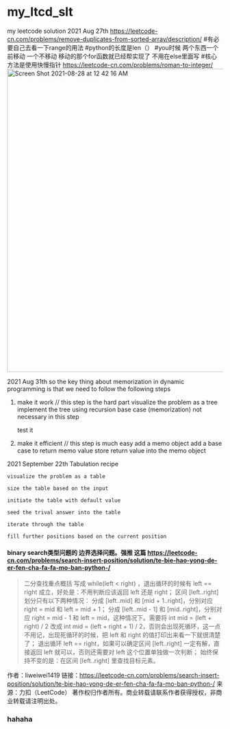 # my_ltcd_slt
my leetcode solution
2021 Aug 27th
https://leetcode-cn.com/problems/remove-duplicates-from-sorted-array/description/
#有必要自己去看一下range的用法
#python的长度是len（）
#you时候 两个东西一个前移动 一个不移动 移动的那个for函数就已经帮实现了 不用在else里面写
#核心方法是使用快慢指针
https://leetcode-cn.com/problems/roman-to-integer/
<img width="707" alt="Screen Shot 2021-08-28 at 12 42 16 AM" src="https://user-images.githubusercontent.com/66234261/131160845-44d8f836-f89e-475c-8a9c-ef03d2dac1db.png">

2021 Aug 31th
so the key thing about memorization in dynamic programming is that we need to follow the following steps 
1. make it work  // this step is the hard part
   visualize the problem as a tree 
   implement the tree using recursion
       base case
       (memorization) not necessary in this step

   test it
 
 2. make it efficient // this step is much easy 
   add a memo object
   add a base case to return memo value
   store return value into the memo object

2021 September 22th
  Tabulation recipe
  
    visualize the problem as a table
    
    size the table based on the input
    
    initiate the table with default value
    
    seed the trival answer into the table
    
    iterate through the table
    
    fill further positions based on the current position
    
#### binary search类型问题的 边界选择问题。强推 这篇 https://leetcode-cn.com/problems/search-insert-position/solution/te-bie-hao-yong-de-er-fen-cha-fa-fa-mo-ban-python-/

> 二分查找重点概括
写成 while(left < right) ，退出循环的时候有 left == right 成立，好处是：不用判断应该返回 left 还是 right；
区间 [left..right] 划分只有以下两种情况：
分成 [left..mid] 和 [mid + 1..right]，分别对应 right = mid 和 left = mid + 1；
分成 [left..mid - 1] 和 [mid..right]，分别对应 right = mid - 1 和 left = mid，这种情况下。需要将 int mid = (left + right) / 2 改成 int mid = (left + right + 1) / 2，否则会出现死循环，这一点不用记，出现死循环的时候，把 left 和 right 的值打印出来看一下就很清楚了；
退出循环 left == right，如果可以确定区间 [left..right] 一定有解，直接返回 left 就可以，否则还需要对 left 这个位置单独做一次判断；
始终保持不变的是：在区间 [left..right] 里查找目标元素。

作者：liweiwei1419
链接：https://leetcode-cn.com/problems/search-insert-position/solution/te-bie-hao-yong-de-er-fen-cha-fa-fa-mo-ban-python-/
来源：力扣（LeetCode）
著作权归作者所有。商业转载请联系作者获得授权，非商业转载请注明出处。

### hahaha